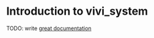 # Introduction to vivi_system

TODO: write [great documentation](http://jacobian.org/writing/what-to-write/)
